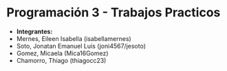 # Programación 3 - Trabajos Practicos

- **Integrantes:** 
- Mernes, Eileen Isabella (isabellamernes)
- Soto, Jonatan Emanuel Luis (joni4567/jesoto)
- Gomez, Micaela (Mica16Gomez)
- Chamorro, Thiago (thiagocc23)